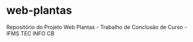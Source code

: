 # web-plantas
Repositório do Projeto Web Plantas - Trabalho de Conclusão de Curso - IFMS TEC INFO CB
